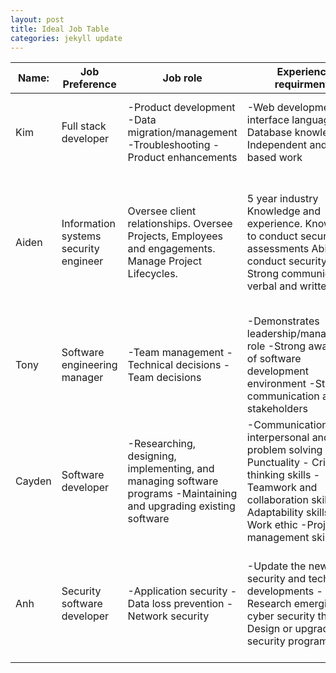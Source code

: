 ```yaml
---
layout: post
title: Ideal Job Table
categories: jekyll update
---
```


| Name:  | Job Preference  | Job role  | Experience requirments  | Common elements  | Unique?  | Career plan similarities/differences  |
|---|---|---|---|---|---|---|
| Kim  | Full stack developer  | -Product development -Data migration/management -Troubleshooting -Product enhancements | -Web development and interface languages -Database knowledge -Independent and team-based work  | Communication and teamwork, time management  | Web development and interface languages (eg. HTML, CSS)  | Similar: Communication, proven independent and team-based work Different: Experience using web development languages  |
| Aiden  | Information systems security engineer | Oversee client relationships. Oversee Projects, Employees and engagements. Manage Project Lifecycles.  | 5 year industry Knowledge and experience. Know how to conduct security assessments Ability to conduct security audits Strong communication verbal and written.  | Communication requirements Project management skills Technical Knowledge based on information systems.  | Ability to conduct security audits Knowledge on information security standards or governance frameworks  | Similar: Management roles that require strong communication skills. Different: Knowledge of overall information systems governance frameworks and standards.  |
| Tony  | Software engineering manager  | -Team management -Technical decisions -Team decisions  | -Demonstrates  leadership/management role -Strong awareness of software development environment -Strong communication across stakeholders  | Communication & Teamwork skills  | Management & Decision making  | Similar: Communication role and effective teamwork skills Different: Management knowledge  |
| Cayden  | Software developer  | -Researching, designing, implementing, and managing software programs -Maintaining and upgrading existing software  | -Communication, interpersonal and problem solving skills -Punctuality - Critical thinking skills -Teamwork and collaboration skills -Adaptability skills -Work ethic -Project management skills | -Communication -Teamwork and collaboration -Project management  | -Critical thinking -maintaining and upgrading existing software  | Similar: Communication and teamwork Different: Managing software programs and critical thinking/analytical skills  |
| Anh  | Security software developer  | -Application security -Data loss prevention -Network security  | -Update the newest security and technology developments -Research emerging cyber security threats -Design or upgrade security programs  | -Have knowledge of programming languages -Communication skills and teamwork -Knowledge expertise  | -Knowledge of Security Across Various Platforms -Firewall administration  | Similar: Communication, teamwork and problem solving skills Different: Knowledge about security tools and programs  |